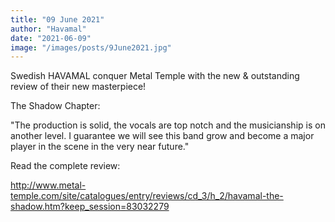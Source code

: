 ```yaml
---
title: "09 June 2021"
author: "Havamal"
date: "2021-06-09"
image: "/images/posts/9June2021.jpg"
---
```


Swedish HAVAMAL conquer Metal Temple with the new & outstanding review of their new masterpiece!

The Shadow Chapter:

"The production is solid, the vocals are top notch and the musicianship is on another level. I guarantee we will see this band grow and become a major player in the scene in the very near future."

Read the complete review:

<http://www.metal-temple.com/site/catalogues/entry/reviews/cd_3/h_2/havamal-the-shadow.htm?keep_session=83032279>